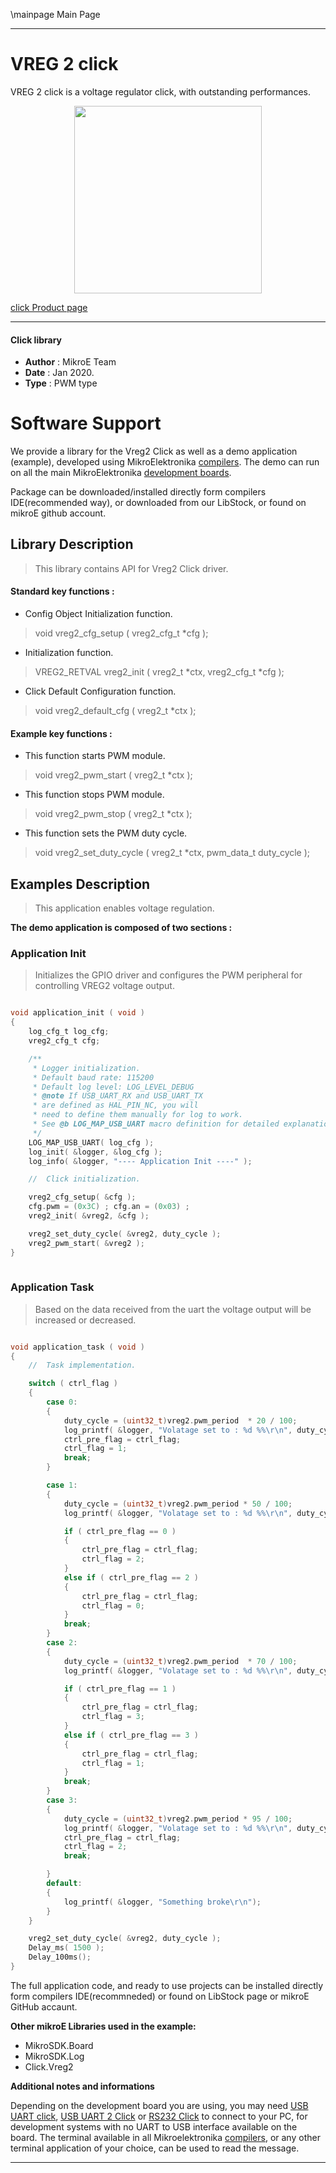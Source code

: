 \mainpage Main Page
 
---
# VREG 2 click

VREG 2 click is a voltage regulator click, with outstanding performances. 

<p align="center">
  <img src="https://download.mikroe.com/images/click_for_ide/vreg2_click.png" height=300px>
</p>

[click Product page](https://www.mikroe.com/vreg-2-click)

---


#### Click library 

- **Author**        : MikroE Team
- **Date**          : Jan 2020.
- **Type**          : PWM type


# Software Support

We provide a library for the Vreg2 Click 
as well as a demo application (example), developed using MikroElektronika 
[compilers](https://shop.mikroe.com/compilers). 
The demo can run on all the main MikroElektronika [development boards](https://shop.mikroe.com/development-boards).

Package can be downloaded/installed directly form compilers IDE(recommended way), or downloaded from our LibStock, or found on mikroE github account. 

## Library Description

> This library contains API for Vreg2 Click driver.

#### Standard key functions :

- Config Object Initialization function.
> void vreg2_cfg_setup ( vreg2_cfg_t *cfg ); 
 
- Initialization function.
> VREG2_RETVAL vreg2_init ( vreg2_t *ctx, vreg2_cfg_t *cfg );

- Click Default Configuration function.
> void vreg2_default_cfg ( vreg2_t *ctx );


#### Example key functions :

- This function starts PWM module.
> void vreg2_pwm_start ( vreg2_t *ctx );
 
- This function stops PWM module.
> void vreg2_pwm_stop ( vreg2_t *ctx );

- This function sets the PWM duty cycle.
> void vreg2_set_duty_cycle ( vreg2_t *ctx, pwm_data_t duty_cycle );

## Examples Description

> This application enables voltage regulation.

**The demo application is composed of two sections :**

### Application Init 

> Initializes the GPIO driver and configures the PWM 
> peripheral for controlling VREG2 voltage output.

```c

void application_init ( void )
{
    log_cfg_t log_cfg;
    vreg2_cfg_t cfg;

    /** 
     * Logger initialization.
     * Default baud rate: 115200
     * Default log level: LOG_LEVEL_DEBUG
     * @note If USB_UART_RX and USB_UART_TX 
     * are defined as HAL_PIN_NC, you will 
     * need to define them manually for log to work. 
     * See @b LOG_MAP_USB_UART macro definition for detailed explanation.
     */
    LOG_MAP_USB_UART( log_cfg );
    log_init( &logger, &log_cfg );
    log_info( &logger, "---- Application Init ----" );

    //  Click initialization.

    vreg2_cfg_setup( &cfg );
    cfg.pwm = (0x3C) ; cfg.an = (0x03) ;
    vreg2_init( &vreg2, &cfg );

    vreg2_set_duty_cycle( &vreg2, duty_cycle );
    vreg2_pwm_start( &vreg2 );
}
  
```

### Application Task

> Based on the data received from the uart the voltage output will be increased or decreased.

```c

void application_task ( void )
{
    //  Task implementation.

    switch ( ctrl_flag )
    {
        case 0:
        {
            duty_cycle = (uint32_t)vreg2.pwm_period  * 20 / 100;
            log_printf( &logger, "Volatage set to : %d %%\r\n", duty_cycle );
            ctrl_pre_flag = ctrl_flag;
            ctrl_flag = 1;
            break;
        }

        case 1:
        {
            duty_cycle = (uint32_t)vreg2.pwm_period * 50 / 100;
            log_printf( &logger, "Volatage set to : %d %%\r\n", duty_cycle );

            if ( ctrl_pre_flag == 0 )
            {
                ctrl_pre_flag = ctrl_flag;
                ctrl_flag = 2;
            }
            else if ( ctrl_pre_flag == 2 )
            {
                ctrl_pre_flag = ctrl_flag;
                ctrl_flag = 0;
            }
            break;
        }
        case 2:
        {
            duty_cycle = (uint32_t)vreg2.pwm_period  * 70 / 100;
            log_printf( &logger, "Volatage set to : %d %%\r\n", duty_cycle );

            if ( ctrl_pre_flag == 1 )
            {
                ctrl_pre_flag = ctrl_flag;
                ctrl_flag = 3;
            }
            else if ( ctrl_pre_flag == 3 )
            {
                ctrl_pre_flag = ctrl_flag;
                ctrl_flag = 1;
            }
            break;
        }
        case 3:
        {
            duty_cycle = (uint32_t)vreg2.pwm_period * 95 / 100;
            log_printf( &logger, "Volatage set to : %d %%\r\n", duty_cycle );
            ctrl_pre_flag = ctrl_flag;
            ctrl_flag = 2;
            break;

        }
        default:
        {
            log_printf( &logger, "Something broke\r\n");
        }
    }

    vreg2_set_duty_cycle( &vreg2, duty_cycle );
    Delay_ms( 1500 );
    Delay_100ms();
} 

```

The full application code, and ready to use projects can be  installed directly form compilers IDE(recommneded) or found on LibStock page or mikroE GitHub accaunt.

**Other mikroE Libraries used in the example:** 

- MikroSDK.Board
- MikroSDK.Log
- Click.Vreg2

**Additional notes and informations**

Depending on the development board you are using, you may need 
[USB UART click](https://shop.mikroe.com/usb-uart-click), 
[USB UART 2 Click](https://shop.mikroe.com/usb-uart-2-click) or 
[RS232 Click](https://shop.mikroe.com/rs232-click) to connect to your PC, for 
development systems with no UART to USB interface available on the board. The 
terminal available in all Mikroelektronika 
[compilers](https://shop.mikroe.com/compilers), or any other terminal application 
of your choice, can be used to read the message.



---
